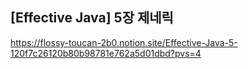 ## [Effective Java] 5장 제네릭
https://flossy-toucan-2b0.notion.site/Effective-Java-5-120f7c26120b80b98781e762a5d01dbd?pvs=4
